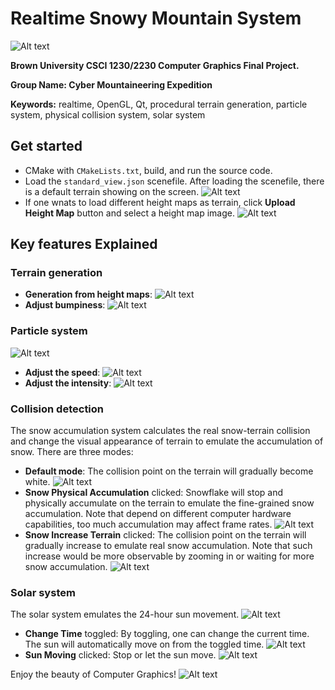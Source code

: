 # Realtime Snowy Mountain System 

![Alt text](img/top.jpg)

**Brown University CSCI 1230/2230 Computer Graphics Final Project.**

**Group Name: Cyber Mountaineering Expedition**

**Keywords:** realtime, OpenGL, Qt, procedural terrain generation, particle system, physical collision system, solar system

## Get started

- CMake with ```CMakeLists.txt```, build, and run the source code.
- Load the ```standard_view.json``` scenefile. After loading the scenefile, there is a default terrain showing on the screen.
  ![Alt text](img/terrain_1.jpg)
- If one wnats to load different height maps as terrain, click **Upload Height Map** button and select a height map image.
  ![Alt text](img/terrain_2.jpg)

## Key features Explained

### Terrain generation

- **Generation from height maps**:
  ![Alt text](img/terrain_3.jpg)
- **Adjust bumpiness**:
  ![Alt text](img/terrain_4.jpg)

### Particle system

![Alt text](img/particle_1.jpg)

- **Adjust the speed**:
  ![Alt text](img/particle_2.jpg)
- **Adjust the intensity**:
  ![Alt text](img/particle_3.jpg)

### Collision detection

The snow accumulation system calculates the real snow-terrain collision and change the visual appearance of terrain to emulate the accumulation of snow. There are three modes:

- **Default mode**: The collision point on the terrain will gradually become white.
  ![Alt text](img/collision_1.jpg)
- **Snow Physical Accumulation** clicked: Snowflake will stop and physically accumulate on the terrain to emulate the fine-grained snow accumulation. Note that depend on different computer hardware capabilities, too much accumulation may affect frame rates.
  ![Alt text](img/collision_2.jpg)
- **Snow Increase Terrain** clicked: The collision point on the terrain will gradually increase to emulate real snow accumulation. Note that such increase would be more observable by zooming in or waiting for more snow accumulation.
  ![Alt text](img/collision_3.jpg)

### Solar system

The solar system emulates the 24-hour sun movement.
![Alt text](img/solar_1.jpg)

- **Change Time** toggled: By toggling, one can change the current time. The sun will automatically move on from the toggled time.
  ![Alt text](img/solar_2.jpg)
- **Sun Moving** clicked: Stop or let the sun move. 
  ![Alt text](img/solar_3.jpg)

Enjoy the beauty of Computer Graphics!
![Alt text](img/bottom.jpg)